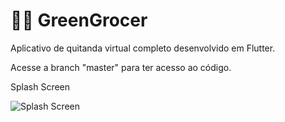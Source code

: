 # :technologist: GreenGrocer
Aplicativo de quitanda virtual completo desenvolvido em Flutter.

Acesse a branch "master" para ter acesso ao código.



Splash Screen 

![Splash Screen](https://user-images.githubusercontent.com/107583961/205939622-8ff0b59a-7809-4aeb-9f02-25ff0ceee1a4.png)

